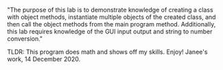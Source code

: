 "The purpose of this lab is to demonstrate knowledge of creating 
a class with object methods, instantiate multiple objects of the 
created class, and then call the object methods from the main 
program method.  Additionally, this lab requires knowledge of the 
GUI input output and string to number conversion."

TLDR: This program does math and shows off my skills. Enjoy!
Janee's work, 14 December 2020.
